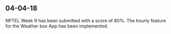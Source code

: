 ## 04-04-18

NPTEL Week 9 has been submitted with a score of 80%. The hourly feature for the Weather box App has been implemented.